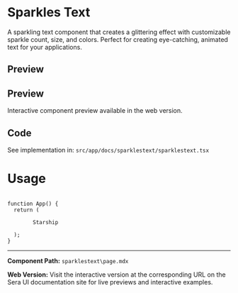 # Sparkles Text 
A sparkling text component that creates a glittering effect with customizable sparkle count, size, and colors. Perfect for creating eye-catching, animated text for your applications.

## Preview

## Preview

Interactive component preview available in the web version.

## Code

See implementation in: `src/app/docs/sparklestext/sparklestext.tsx`

# Usage
```tsx

function App() {
  return (

        Starship

  );
}
```

---

**Component Path:** `sparklestext\page.mdx`

**Web Version:** Visit the interactive version at the corresponding URL on the Sera UI documentation site for live previews and interactive examples.

